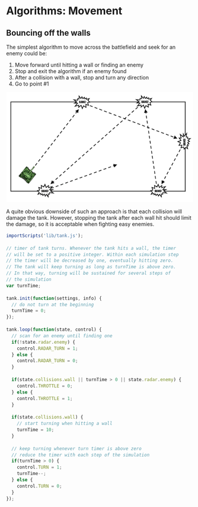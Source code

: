 # Algorithms: Movement

## Bouncing off the walls
The simplest algorithm to move across the battlefield and seek for an enemy could be:
1. Move forward until hitting a wall or finding an enemy
2. Stop and exit the algorithm if an enemy found
3. After a collision with a wall, stop and turn any direction
4. Go to point #1

![bouncing](../img/bouncing.png)

A quite obvious downside of such an approach is that each collision will damage the tank. However, stopping the tank after each wall hit should limit the damage, so it is acceptable when fighting easy enemies.

```javascript
importScripts('lib/tank.js');

// timer of tank turns. Whenever the tank hits a wall, the timer
// will be set to a positive integer. Within each simulation step
// the timer will be decreased by one, eventually hitting zero.
// The tank will keep turning as long as turnTime is above zero.
// In that way, turning will be sustained for several steps of
// the simulation
var turnTime;

tank.init(function(settings, info) {
  // do not turn at the beginning
  turnTime = 0;
});

tank.loop(function(state, control) {
  // scan for an enemy until finding one
  if(!state.radar.enemy) {
  	control.RADAR_TURN = 1;
  } else {
    control.RADAR_TURN = 0;
  }

  if(state.collisions.wall || turnTime > 0 || state.radar.enemy) {
    control.THROTTLE = 0;
  } else {
    control.THROTTLE = 1;
  }

  if(state.collisions.wall) {
    // start turning when hitting a wall
    turnTime = 10;
  }

  // keep turning whenever turn timer is above zero
  // reduce the timer with each step of the simulation
  if(turnTime > 0) {
    control.TURN = 1;
    turnTime--;
  } else {
    control.TURN = 0;
  }
});


```
